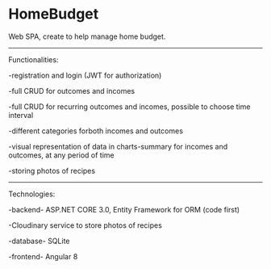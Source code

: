 # HomeBudget
Web SPA, create to help manage home budget. 
<hr>
<p>Functionalities:
<p>-registration and login (JWT for authorization)
<p>-full CRUD for outcomes and incomes
<p>-full CRUD for recurring outcomes and incomes, possible to choose time interval
<p>-different categories forboth incomes and outcomes
<p>-visual representation of data in charts-summary for incomes and outcomes, at any period of time
<p>-storing photos of recipes
<hr>
<p>Technologies:
<p>-backend- ASP.NET CORE 3.0, Entity Framework for ORM (code first)
<p>-Cloudinary service to store photos of recipes
<p>-database- SQLite
<p>-frontend- Angular 8
